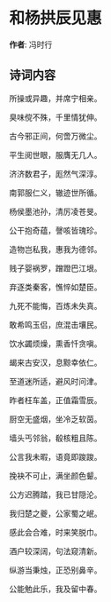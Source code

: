 # 和杨拱辰见惠

**作者**: 冯时行

## 诗词内容

所操或异趣，并席宁相亲。

臭味傥不殊，千里情犹伸。

古今邪正间，何啻万微尘。

平生阅世眼，服膺无几人。

济济数君子，厖然气深淳。

南郭服仁义，辙迹世所循。

杨侯墨池孙，清厉凌苍旻。

公干抱奇蕴，謦咳皆瑰珍。

造物岂私我，惠我为德邻。

贱子婴祸罗，蹭蹬巴江垠。

弃逐类秦客，憔悴如楚臣。

九死不能悔，百炼未失真。

敢希鸣玉侣，庶混击壤民。

饮水蠲烦燥，熏香忏贪嗔。

朅来古安汉，息黥幸依仁。

至道迷所适，避风时问津。

昨者枉车盖，正值霜雪辰。

厨空无盛烟，坐冷乏软茵。

墙头丐邻翁，殽核粗且陈。

公言我未暇，语竟即踆踆。

挽袂不可止，满坐颜色颦。

公方迟腾踏，我已甘隠沦。

我归楚之夔，公家蜀之岷。

感此会合难，时来笑脱巾。

酒户较深阔，句法窥清新。

纵游当秉烛，正恐别鼻辛。

公能勉此乐，我及留中春。

